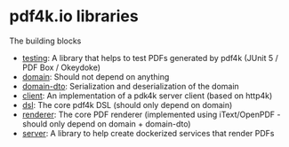 # pdf4k.io libraries

The building blocks

- [testing](./testing/README.md): A library that helps to test PDFs generated by pdf4k (JUnit 5 / PDF Box / Okeydoke)
- [domain](./domain/README.md): Should not depend on anything
- [domain-dto](./domain-dto/README.md): Serialization and deserialization of the domain
- [client](./client/README.md): An implementation of a pdk4k server client (based on http4k)
- [dsl](./dsl/README.md): The core pdf4k DSL (should only depend on domain)
- [renderer](./renderer/README.md): The core PDF renderer (implemented using iText/OpenPDF - should only depend on domain + domain-dto)
- [server](./server/REaDME.md): A library to help create dockerized services that render PDFs
